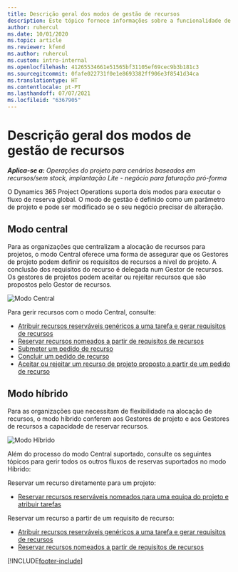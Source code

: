 ```yaml
---
title: Descrição geral dos modos de gestão de recursos
description: Este tópico fornece informações sobre a funcionalidade de gestão de recursos no Dynamics 365 Project Operations.
author: ruhercul
ms.date: 10/01/2020
ms.topic: article
ms.reviewer: kfend
ms.author: ruhercul
ms.custom: intro-internal
ms.openlocfilehash: 41265534661e51565bf31105ef69cec9b3b181c3
ms.sourcegitcommit: 0fafe022731f0e1e8693382ff906e3f8541d34ca
ms.translationtype: HT
ms.contentlocale: pt-PT
ms.lasthandoff: 07/07/2021
ms.locfileid: "6367905"
---
```

# <a name="resource-management-modes-overview"></a>Descrição geral dos modos de gestão de recursos

_**Aplica-se a:** Operações do projeto para cenários baseados em recursos/sem stock, implantação Lite - negócio para faturação pró-forma_


O Dynamics 365 Project Operations suporta dois modos para executar o fluxo de reserva global. O modo de gestão é definido como um parâmetro de projeto e pode ser modificado se o seu negócio precisar de alteração.    

## <a name="central-mode"></a>Modo central
Para as organizações que centralizam a alocação de recursos para projetos, o modo Central oferece uma forma de assegurar que os Gestores de projeto podem definir os requisitos de recursos a nível do projeto. A conclusão dos requisitos do recurso é delegada num Gestor de recursos. Os gestores de projetos podem aceitar ou rejeitar recursos que são propostos pelo Gestor de recursos.

![Modo Central](./media/resource-management-central.png)

Para gerir recursos com o modo Central, consulte:

- [Atribuir recursos reserváveis genéricos a uma tarefa e gerar requisitos de recursos](/dynamics365/project-service/assign-generic-bookable-resource)
- [Reservar recursos nomeados a partir de requisitos de recursos](/dynamics365/project-service/book-named-resource)
- [Submeter um pedido de recurso](/dynamics365/project-service/submit-resource-request)
- [Concluir um pedido de recurso](/dynamics365/project-service/resource-management-fulfill-requests)
- [Aceitar ou rejeitar um recurso de projeto proposto a partir de um pedido de recurso](/dynamics365/project-service/accept-reject-proposed-resource)

## <a name="hybrid-mode"></a>Modo híbrido
Para as organizações que necessitam de flexibilidade na alocação de recursos, o modo híbrido conferem aos Gestores de projeto e aos Gestores de recursos a capacidade de reservar recursos.

![Modo Híbrido](./media/resource-management-hybrid.png)

Além do processo do modo Central suportado, consulte os seguintes tópicos para gerir todos os outros fluxos de reservas suportados no modo Híbrido:

Reservar um recurso diretamente para um projeto:
- [Reservar recursos reserváveis nomeados para uma equipa do projeto e atribuir tarefas](/dynamics365/project-service/assign-named-bookable-resource)

Reservar um recurso a partir de um requisito de recurso:
- [Atribuir recursos reserváveis genéricos a uma tarefa e gerar requisitos de recursos](/dynamics365/project-service/assign-generic-bookable-resource)
- [Reservar recursos nomeados a partir de requisitos de recursos](/dynamics365/project-service/book-named-resource)


[!INCLUDE[footer-include](../includes/footer-banner.md)]